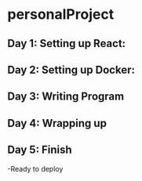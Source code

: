 # personalProject

## Day 1: Setting up React:

## Day 2: Setting up Docker:

## Day 3: Writing Program

## Day 4: Wrapping up

## Day 5: Finish
 
-Ready to deploy
